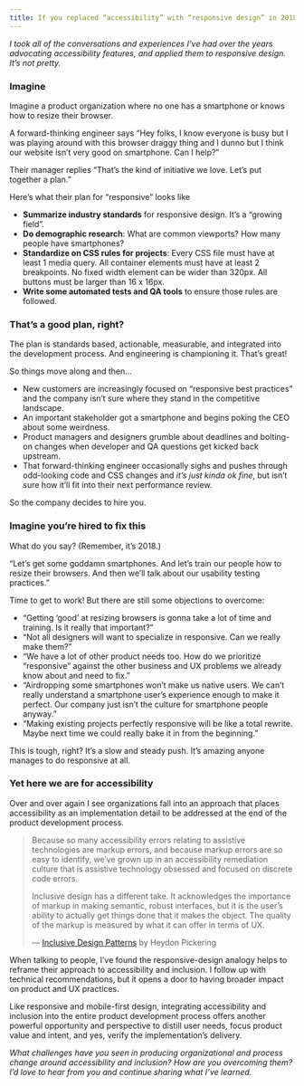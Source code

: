 ```yaml
---
title: If you replaced “accessibility” with “responsive design” in 2018, this is what you’d get
---
```


_I took all of the conversations and experiences I’ve had over the years advocating accessibility features, and applied them to responsive design. It’s not pretty._

### Imagine

Imagine a product organization where no one has a smartphone or knows how to resize their browser.

A forward-thinking engineer says “Hey folks, I know everyone is busy but I was playing around with this browser draggy thing and I dunno but I think our website isn’t very good on smartphone. Can I help?”

Their manager replies “That’s the kind of initiative we love. Let’s put together a plan.”

Here’s what their plan for “responsive” looks like

- **Summarize industry standards** for responsive design. It’s a “growing field”.
- **Do demographic research**: What are common viewports? How many people have smartphones?
- **Standardize on CSS rules for projects**: Every CSS file must have at least 1 media query. All container elements must have at least 2 breakpoints. No fixed width element can be wider than 320px. All buttons must be larger than 16 x 16px.
- **Write some automated tests and QA tools** to ensure those rules are followed.

### That’s a good plan, right?

The plan is standards based, actionable, measurable, and integrated into the development process. And engineering is championing it. That’s great!

So things move along and then…

- New customers are increasingly focused on “responsive best practices” and the company isn’t sure where they stand in the competitive landscape.
- An important stakeholder got a smartphone and begins poking the CEO about some weirdness.
- Product managers and designers grumble about deadlines and bolting-on changes when developer and QA questions get kicked back upstream.
- That forward-thinking engineer occasionally sighs and pushes through odd-looking code and CSS changes and _it’s just kinda ok fine_, but isn’t sure how it’ll fit into their next performance review.

So the company decides to hire you.

### Imagine you’re hired to fix this

What do you say? (Remember, it’s 2018.)

“Let’s get some goddamn smartphones. And let’s train our people how to resize their browsers. And then we’ll talk about our usability testing practices.”

Time to get to work! But there are still some objections to overcome:

- “Getting ‘good’ at resizing browsers is gonna take a lot of time and training. Is it really that important?”
- “Not all designers will want to specialize in responsive. Can we really make them?”
- “We have a lot of other product needs too. How do we prioritize “responsive” against the other business and UX problems we already know about and need to fix.”
- “Airdropping some smartphones won’t make us native users. We can’t really understand a smartphone user’s experience enough to make it perfect. Our company just isn’t the culture for smartphone people anyway.”
- “Making existing projects perfectly responsive will be like a total rewrite. Maybe next time we could really bake it in from the beginning.”

This is tough, right? It’s a slow and steady push. It’s amazing anyone manages to do responsive at all.

### Yet here we are for accessibility

Over and over again I see organizations fall into an approach that places accessibility as an implementation detail to be addressed at the end of the product development process.

> Because so many accessibility errors relating to assistive technologies are markup errors, and because markup errors are so easy to identify, we’ve grown up in an accessibility remediation culture that is assistive technology obsessed and focused on discrete code errors. 
>
> Inclusive design has a different take. It acknowledges the importance of markup in making semantic, robust interfaces, but it is the user’s ability to actually get things done that it makes the object. The quality of the markup is measured by what it can offer in terms of UX.
>
> — [Inclusive Design Patterns](https://shop.smashingmagazine.com/products/inclusive-design-patterns) by Heydon Pickering

When talking to people, I’ve found the responsive-design analogy helps to reframe their approach to accessibility and inclusion. I follow up with technical recommendations, but it opens a door to having broader impact on product and UX practices.

Like responsive and mobile-first design, integrating accessibility and inclusion into the entire product development process offers another powerful opportunity and perspective to distill user needs, focus product value and intent, and yes, verify the implementation’s delivery.

_What challenges have you seen in producing organizational and process change around accessibility and inclusion? How are you overcoming them? I’d love to hear from you and continue sharing what I’ve learned._

